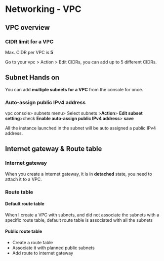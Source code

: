 # Networking - VPC

## VPC overview

### CIDR limit for a VPC

Max. CIDR per VPC is **5**

Go to your vpc > Action > Edit CIDRs, you can add up to 5 different CIDRs.

## Subnet Hands on

You can add **multiple subnets for a VPC** from the console for once.

### Auto-assign public IPv4 address

 vpc console> subnets menu> Select subnets >**Action**> **Edit subset setting**>check **Enable auto-assign public IPv4 address**> **save**

All the instance launched in the subnet will be auto assigned a public IPv4 address.

## Internet gateway & Route table

### Internet gateway

When you create a internet gateway, it is in **detached** state, you need to attach it to a VPC.

### Route table

#### Default route table

When I create a VPC with subnets, and did not associate the subnets with a specific route table, default route table is associated with all the subnets

#### Public route table

* Create a route table
* Associate it with planned public subnets
* Add route to internet gateway
